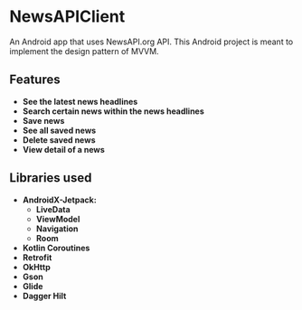 # NewsAPIClient

An Android app that uses NewsAPI.org API. This Android project is meant to implement the design
pattern of MVVM.

## Features

- **See the latest news headlines**
- **Search certain news within the news headlines**
- **Save news**
- **See all saved news**
- **Delete saved news**
- **View detail of a news**

## Libraries used

- **AndroidX-Jetpack:**
  - **LiveData**
  - **ViewModel**
  - **Navigation**
  - **Room**
- **Kotlin Coroutines**  
- **Retrofit**
- **OkHttp**
- **Gson**
- **Glide**
- **Dagger Hilt**